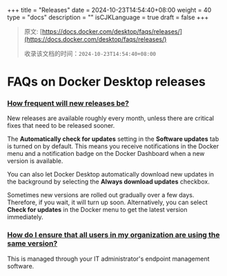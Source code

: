 +++
title = "Releases"
date = 2024-10-23T14:54:40+08:00
weight = 40
type = "docs"
description = ""
isCJKLanguage = true
draft = false
+++

> 原文: [https://docs.docker.com/desktop/faqs/releases/](https://docs.docker.com/desktop/faqs/releases/)
>
> 收录该文档的时间：`2024-10-23T14:54:40+08:00`

# FAQs on Docker Desktop releases

### [How frequent will new releases be?](https://docs.docker.com/desktop/faqs/releases/#how-frequent-will-new-releases-be)

New releases are available roughly every month, unless there are critical fixes that need to be released sooner.

The **Automatically check for updates** setting in the **Software updates** tab is turned on by default. This means you receive notifications in the Docker menu and a notification badge on the Docker Dashboard when a new version is available.

You can also let Docker Desktop automatically download new updates in the background by selecting the **Always download updates** checkbox.

Sometimes new versions are rolled out gradually over a few days. Therefore, if you wait, it will turn up soon. Alternatively, you can select **Check for updates** in the Docker menu to get the latest version immediately.

### [How do I ensure that all users in my organization are using the same version?](https://docs.docker.com/desktop/faqs/releases/#how-do-i-ensure-that-all-users-in-my-organization-are-using-the-same-version)

This is managed through your IT administrator's endpoint management software.
